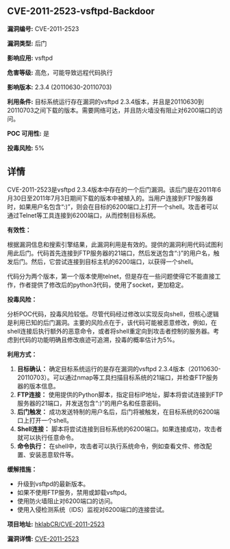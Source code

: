 ## CVE-2011-2523-vsftpd-Backdoor

**漏洞编号:** CVE-2011-2523

**漏洞类型:** 后门

**影响应用:** vsftpd

**危害等级:** 高危，可能导致远程代码执行

**影响版本:** 2.3.4 (20110630-20110703)

**利用条件:** 目标系统运行存在漏洞的vsftpd 2.3.4版本，并且是20110630到20110703之间下载的版本。需要网络可达，并且防火墙没有阻止对6200端口的访问。

**POC 可用性:** 是

**投毒风险:** 5%

## 详情

CVE-2011-2523是vsftpd 2.3.4版本中存在的一个后门漏洞。该后门是在2011年6月30日至2011年7月3日期间下载的版本中被植入的。当用户连接到FTP服务器时，如果用户名包含“:)”，则会在目标的6200端口上打开一个shell。攻击者可以通过Telnet等工具连接到6200端口，从而控制目标系统。

**有效性：**

根据漏洞信息和搜索引擎结果，此漏洞利用是有效的。提供的漏洞利用代码试图利用此后门。代码首先连接到FTP服务器的21端口，然后发送包含“:)”的用户名，触发后门。然后，它尝试连接到目标主机的6200端口，以获得一个shell。

代码分为两个版本，第一个版本使用telnet，但是存在一些问题使得它不能直接工作，作者提供了修改后的python3代码，使用了socket，更加稳定。

**投毒风险：**

分析POC代码，投毒风险较低。尽管代码经过修改以实现反向shell，但核心逻辑是利用已知的后门漏洞。主要的风险点在于，该代码可能被恶意修改，例如，在shell连接后执行额外的恶意命令，或者将shell重定向到攻击者控制的服务器。考虑到代码的功能明确且修改痕迹可追溯，投毒的概率估计为5%。

**利用方式：**

1.  **目标确认：** 确定目标系统运行的是存在漏洞的vsftpd 2.3.4版本（20110630-20110703）。可以通过nmap等工具扫描目标系统的21端口，并检查FTP服务器的版本信息。
2.  **FTP连接：** 使用提供的Python脚本，指定目标IP地址，脚本将尝试连接到FTP服务器的21端口，并发送包含“:)”的用户名和任意密码。
3.  **后门触发：** 成功发送特制的用户名后，后门将被触发，在目标系统的6200端口上打开一个shell。
4.  **Shell连接：** 脚本将尝试连接到目标系统的6200端口。如果连接成功，攻击者就可以执行任意命令。
5.  **命令执行：** 在shell中，攻击者可以执行系统命令，例如查看文件、修改配置、安装恶意软件等。

**缓解措施：**

*   升级到vsftpd的最新版本。
*   如果不使用FTP服务，禁用或卸载vsftpd。
*   使用防火墙阻止对6200端口的访问。
*   使用入侵检测系统（IDS）监视对6200端口的连接尝试。

**项目地址:** [hklabCR/CVE-2011-2523](https://github.com/hklabCR/CVE-2011-2523)

**漏洞详情:** [CVE-2011-2523](https://nvd.nist.gov/vuln/detail/CVE-2011-2523)